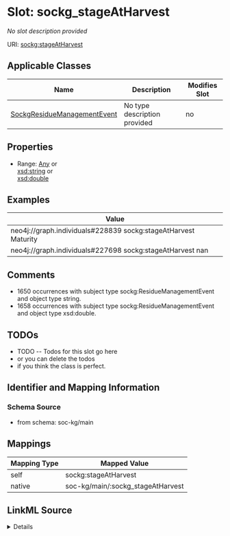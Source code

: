 

# Slot: sockg_stageAtHarvest


_No slot description provided_





URI: [sockg:stageAtHarvest](http://www.semanticweb.org/sockg/ontologies/2024/0/soil-carbon-ontology/stageAtHarvest)



<!-- no inheritance hierarchy -->





## Applicable Classes

| Name | Description | Modifies Slot |
| --- | --- | --- |
| [SockgResidueManagementEvent](../classes/SockgResidueManagementEvent.md) | No type description provided |  no  |







## Properties

* Range: [Any](../classes/Any.md)&nbsp;or&nbsp;<br />[xsd:string](http://www.w3.org/2001/XMLSchema#string)&nbsp;or&nbsp;<br />[xsd:double](http://www.w3.org/2001/XMLSchema#double)






## Examples

| Value |
| --- |
| neo4j://graph.individuals#228839 sockg:stageAtHarvest Maturity |
| neo4j://graph.individuals#227698 sockg:stageAtHarvest nan |

## Comments

* 1650 occurrences with subject type sockg:ResidueManagementEvent and object type string.
* 1658 occurrences with subject type sockg:ResidueManagementEvent and object type xsd:double.

## TODOs

* TODO -- Todos for this slot go here
* or you can delete the todos
* if you think the class is perfect.

## Identifier and Mapping Information







### Schema Source


* from schema: soc-kg/main




## Mappings

| Mapping Type | Mapped Value |
| ---  | ---  |
| self | sockg:stageAtHarvest |
| native | soc-kg/main/:sockg_stageAtHarvest |




## LinkML Source

<details>
```yaml
name: sockg_stageAtHarvest
description: No slot description provided
todos:
- TODO -- Todos for this slot go here
- or you can delete the todos
- if you think the class is perfect.
comments:
- 1650 occurrences with subject type sockg:ResidueManagementEvent and object type
  string.
- 1658 occurrences with subject type sockg:ResidueManagementEvent and object type
  xsd:double.
examples:
- value: neo4j://graph.individuals#228839 sockg:stageAtHarvest Maturity
- value: neo4j://graph.individuals#227698 sockg:stageAtHarvest nan
from_schema: soc-kg/main
rank: 1000
slot_uri: sockg:stageAtHarvest
alias: sockg_stageAtHarvest
domain_of:
- sockg_ResidueManagementEvent
range: Any
any_of:
- range: string
- range: double

```
</details>